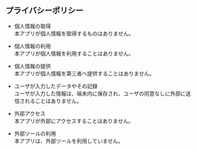 ## プライバシーポリシー
- 個人情報の取得  
本アプリが個人情報を取得するものはありません。

- 個人情報の利用  
本アプリが個人情報を利用することはありません。

- 個人情報の提供  
本アプリが個人情報を第三者へ提供することはありません。

- ユーザが入力したデータやその記録  
ユーザが入力した情報は、端末内に保存され、ユーザの同意なしに外部に送信されることはありません。

- 外部アクセス  
本アプリが外部にアクセスすることはありません。

- 外部ツールの利用  
本アプリは、外部ツールを利用していません。
